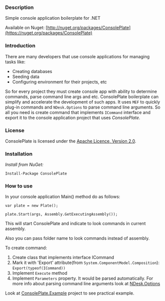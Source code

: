 ### Description   
Simple console application boilerplate for .NET

Available on Nuget: [http://nuget.org/packages/ConsolePlate](https://nuget.org/packages/ConsolePlate)

### Introduction
There are many developers that use console applications for managing tasks like: 

* Creating databases
* Seeding data
* Configuring environment for their projects, etc

So for every project they must create console app with ability to determine commands, parse command line args and etc. ConsolePlate boilerplate can simplify and accelerate the development of such apps. It uses `MEF` to quickly plug-in commands and `NDesk.Options` to parse command line arguments. So all you need is create command that implements `ICommand` interface and export it to the console application project that uses *ConsolePlate*. 

### License
ConsolePlate is licensed under the [Apache Licence, Version 2.0](http://www.apache.org/licenses/LICENSE-2.0.html).

### Installation
*Install from NuGet:*

    Install-Package ConsolePlate


### How to use
In your console application Main() method do as follows:

`var plate = new Plate();`

`plate.Start(args, Assembly.GetExecutingAssembly());`

This will start ConsolePlate and indicate to look commands in current assembly.

Also you can pass folder name to look commands instead of assembly.

To create command:

 1. Create class that implements interface ICommand
 2. Mark it with 'Export' attribute(from `System.ComponentModel.Composition`):
`Export(typeof(ICommand))`
 3. Implement `Execute` method
 4. Implement `Parameters` property. It would be parsed automatically. For more info about parsing command line arguments look at [NDesk.Options](http://www.ndesk.org/Options)

Look at [ConsolePlate.Example](https://github.com/AzzNomad/ConsolePlate/tree/master/Src/ConsolePlate.Example) project to see practical example.